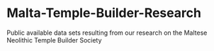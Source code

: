 # Malta-Temple-Builder-Research
Public available data sets resulting from our research on the Maltese Neolithic Temple Builder Society
